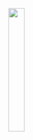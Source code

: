 <a href="http://alistairreilly.github.io"><img src="http://i.imgur.com/QTBqKr2.png" width="25%"></a>
